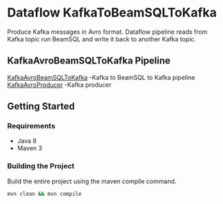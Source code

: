 # Dataflow KafkaToBeamSQLToKafka

Produce Kafka messages in Avro format. Dataflow pipeline reads from Kafka topic run BeamSQL and write it back to another Kafka topic.


## KafkaAvroBeamSQLToKafka Pipeline

[KafkaAvroBeamSQLToKafka](src/main/java/com/google/cloud/pso/pipeline/KafkaAvroBeamSQLToKafka.java) -Kafka to BeamSQL to Kafka pipeline
[KafkaAvroProducer](src/main/java/com/google/cloud/pso/pipeline/KafkaAvroProducer.java) -Kafka producer
## Getting Started

### Requirements

* Java 8
* Maven 3

### Building the Project

Build the entire project using the maven compile command.
```sh
mvn clean && mvn compile
```
